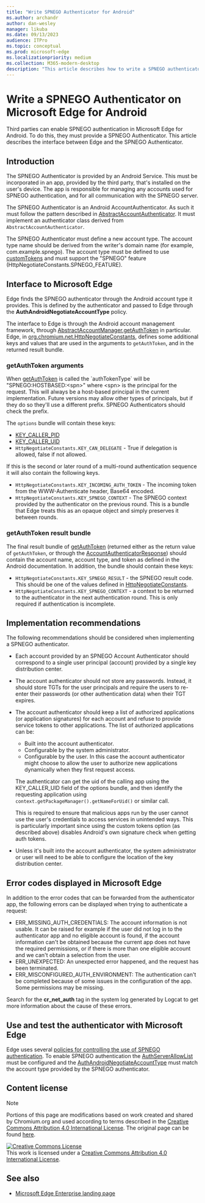 ```yaml
---
title: "Write SPNEGO Authenticator for Android"
ms.author: archandr
author: dan-wesley
manager: likuba
ms.date: 09/13/2023
audience: ITPro
ms.topic: conceptual
ms.prod: microsoft-edge
ms.localizationpriority: medium
ms.collection: M365-modern-desktop
description: "This article describes how to write a SPNEGO authenticator on Edge for Android"
---
```


#  Write a SPNEGO Authenticator on Microsoft Edge for Android

Third parties can enable SPNEGO authentication in Microsoft Edge for Android. To do this, they must provide a SPNEGO Authenticator. This article describes the interface between Edge and the SPNEGO Authenticator.

## Introduction

The SPNEGO Authenticator is provided by an Android Service. This must be incorporated in an app, provided by the third party, that's installed on the user's device. The app is responsible for managing any accounts used for SPNEGO authentication, and for all communication with the SPNEGO server.

The SPNEGO Authenticator is an Android AccountAuthenticator. As such it must follow the pattern described in [AbstractAccountAuthenticator](https://developer.android.com/reference/android/accounts/AbstractAccountAuthenticator#getAuthToken(android.accounts.AccountAuthenticatorResponse,%20android.accounts.Account,%20java.lang.String,%20android.os.Bundle)). It must implement an authenticator class derived from `AbstractAccountAuthenticator`.

The SPNEGO Authenticator must define a new account type. The account type name should be derived from the writer's domain name (for example, com.example.spnego). The account type must be defined to use [customTokens](https://developer.android.com/reference/android/R.attr#customTokens) and must support the "SPNEGO" feature (HttpNegotiateConstants.SPNEGO_FEATURE).

## Interface to Microsoft Edge

Edge finds the SPNEGO authenticator through the Android account type it provides. This is defined by the authenticator and passed to Edge through the **AuthAndroidNegotiateAccountType** policy.

The interface to Edge is through the Android account management framework, through [AbstractAccountManager.getAuthToken](https://developer.android.com/reference/android/accounts/AbstractAccountAuthenticator.html#getAuthToken(android.accounts.AccountAuthenticatorResponse,%20android.accounts.Account,%20java.lang.String,%20android.os.Bundle)) in particular. Edge, in [org.chromium.net.HttpNegotiateConstants](https://source.chromium.org/chromium/chromium/src/+/main:net/android/java/src/org/chromium/net/HttpNegotiateConstants.java), defines some additional keys and values that are used in the arguments to `getAuthToken`, and in the returned result bundle.

### getAuthToken arguments

When [getAuthToken](https://developer.android.com/reference/android/accounts/AbstractAccountAuthenticator#getAuthToken(android.accounts.AccountAuthenticatorResponse,%20android.accounts.Account,%20java.lang.String,%20android.os.Bundle)) is called the `authTokenType` will be "SPNEGO:HOSTBASED:\<spn\>" where \<spn\> is the principal for the request. This will always be a host-based principal in the current implementation. Future versions may allow other types of principals, but if they do so they'll use a different prefix. SPNEGO Authenticators should check the prefix.

The `options` bundle will contain these keys:

- [KEY_CALLER_PID](http://developer.android.com/reference/android/accounts/AccountManager.html#KEY_CALLER_PID)
- [KEY_CALLER_UID](http://developer.android.com/reference/android/accounts/AccountManager.html#KEY_CALLER_UID)
- `HttpNegotiateConstants.KEY_CAN_DELEGATE` - True if delegation is allowed, false if not allowed.

If this is the second or later round of a multi-round authentication sequence it will also contain the following keys.

- `HttpNegotiateConstants.KEY_INCOMING_AUTH_TOKEN` - The incoming token from the WWW-Authenticate header, Base64 encoded.
- `HttpNegotiateConstants.KEY_SPNEGO_CONTEXT` - The SPNEGO context provided by the authenticator on the previous round. This is a bundle that Edge treats this as an opaque object and simply preserves it between rounds.

### getAuthToken result bundle

The final result bundle of [getAuthToken](https://developer.android.com/reference/android/accounts/AbstractAccountAuthenticator#getAuthToken(android.accounts.AccountAuthenticatorResponse,%20android.accounts.Account,%20java.lang.String,%20android.os.Bundle))
 (returned either as the return value of `getAuthToken`, or through the [AccountAuthenticatorResponse](https://developer.android.com/reference/android/accounts/AccountAuthenticatorResponse.html)) should contain the account name, account type, and token as defined in the Android documentation. In addition, the bundle should contain these keys:

- `HttpNegotiateConstants.KEY_SPNEGO_RESULT` - the SPNEGO result code. This should be one of the values defined in [HttpNegotiateConstants](https://source.chromium.org/chromium/chromium/src/+/main:net/android/java/src/org/chromium/net/HttpNegotiateConstants.java).
- `HttpNegotiateConstants.KEY_SPNEGO_CONTEXT` - a context to be returned to the authenticator in the next authentication round. This is only required if authentication is incomplete.

## Implementation recommendations

The following recommendations should be considered when implementing a SPNEGO authenticator.

- Each account provided by an SPNEGO Account Authenticator should correspond to a single user principal (account) provided by a single key distribution center.
- The account authenticator should not store any passwords. Instead, it should store TGTs for the user principals and require the users to re-enter their passwords (or other authentication data) when their TGT expires.
- The account authenticator should keep a list of authorized applications (or application signatures) for each account and refuse to provide service tokens to other applications. The list of authorized applications can be:

  - Built into the account authenticator.
  - Configurable by the system administrator.
  - Configurable by the user. In this case the account authenticator might choose to allow the user to authorize new applications dynamically when they first request access.

  The authenticator can get the uid of the calling app using the KEY_CALLER_UID field of the options bundle, and then identify the requesting application using `context.getPackageManager().getNameForUid()` or similar call.

  This is required to ensure that malicious apps run by the user cannot use the user's credentials to access services in unintended ways. This is particularly important since using the custom tokens option (as described above) disables Android's own signature check when getting auth tokens.

- Unless it's built into the account authenticator, the system administrator or user will need to be able to configure the location of the key distribution center.

## Error codes displayed in Microsoft Edge

In addition to the error codes that can be forwarded from the authenticator app, the following errors can be displayed when trying to authenticate a request:

- ERR_MISSING_AUTH_CREDENTIALS: The account information is not usable. It can be raised for example if the user did not log in to the authenticator app and no eligible account is found, if the account information can't be obtained because the current app does not have the required permissions, or if there is more than one eligible account and we can't obtain a selection from the user.
- ERR_UNEXPECTED: An unexpected error happened, and the request has been terminated.
- ERR_MISCONFIGURED_AUTH_ENVIRONMENT: The authentication can't be completed because of some issues in the configuration of the app. Some permissions may be missing.

Search for the **cr_net_auth** tag in the system log generated by Logcat to get more information about the cause of these errors.

## Use and test the authenticator with Microsoft Edge

Edge uses several [policies for controlling the use of SPNEGO authentication](/deployedge/microsoft-edge-mobile-policies#http-authentication). To enable SPNEGO authentication the [AuthServerAllowList](/deployedge/microsoft-edge-mobile-policies#authserverallowlist) must be configured and the [AuthAndroidNegotiateAccountType](/deployedge/microsoft-edge-mobile-policies#authandroidnegotiateaccounttype) must match the account type provided by the SPNEGO authenticator.

## Content license

> [!NOTE]
> Portions of this page are modifications based on work created and shared by Chromium.org and used according to terms 
  described in the [Creative Commons Attribution 4.0 International License](http://creativecommons.org/licenses/by/4.0/). The original page can be found [here](https://github.com/google/re2/wiki/Syntax).
  
<a rel="license" href="http://creativecommons.org/licenses/by/4.0/"><img alt="Creative Commons License" src="https://i.creativecommons.org/l/by/4.0/88x31.png" /></a><br />This work is licensed under a <a rel="license" href="http://creativecommons.org/licenses/by/4.0/">Creative Commons Attribution 4.0 International License</a>.

## See also

- [Microsoft Edge Enterprise landing page](https://aka.ms/EdgeEnterprise)